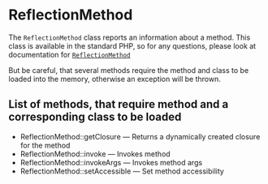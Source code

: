 ReflectionMethod
==============

The `ReflectionMethod` class reports an information about a method. This class is available in the standard PHP, so for any questions, please look at documentation for [`ReflectionMethod`][0]

But be careful, that several methods require the method and class to be loaded into the memory, otherwise an exception will be thrown.

List of methods, that require method and a corresponding class to be loaded
---------

- ReflectionMethod::getClosure — Returns a dynamically created closure for the method
- ReflectionMethod::invoke — Invokes method
- ReflectionMethod::invokeArgs — Invokes method args
- ReflectionMethod::setAccessible — Set method accessibility
  
[0]: http://php.net/manual/en/class.reflectionmethod.php
